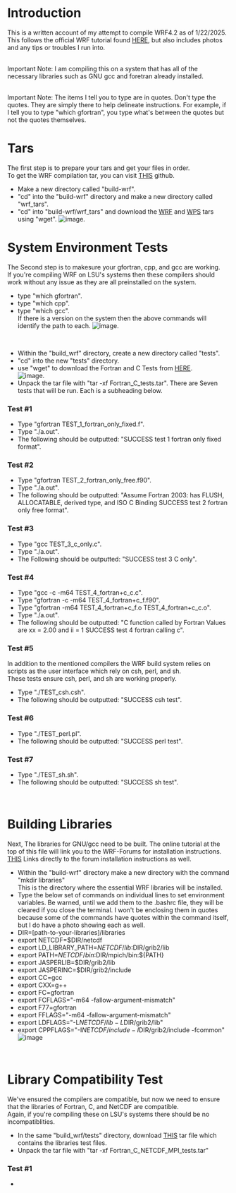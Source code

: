 # Introduction
This is a written account of my attempt to compile WRF4.2 as of 1/22/2025.  
This follows the official WRF tutorial found [HERE](https://www2.mmm.ucar.edu/wrf/OnLineTutorial/compilation_tutorial.php), but also includes photos and any tips or troubles I run into.  
&nbsp;

Important Note: I am compiling this on a system that has all of the necessary libraries such as GNU gcc and foretran already installed.  
&nbsp;

Important Note: The items I tell you to type are in quotes. Don't type the quotes.  They are simply there to help delineate instructions.
For example, if I tell you to type "which gfortran", you type what's between the quotes but not the quotes themselves.  

# Tars
The first step is to prepare your tars and get your files in order.  
To get the WRF compilation tar, you can visit [THIS](https://github.com/wrf-model/WRF/releases) github.  
* Make a new directory called "build-wrf".
* "cd" into the "build-wrf" directory and make a new directory called "wrf_tars".
* "cd" into "build-wrf/wrf_tars" and download the [WRF](https://github.com/wrf-model/WRF/archive/refs/tags/v4.2.2.tar.gz) and [WPS](https://github.com/wrf-model/WPS/archive/refs/tags/v4.2.tar.gz) tars using "wget".
![image](https://github.com/user-attachments/assets/065b83a3-8a58-4bf6-bc40-fa77cef199f8).


# System Environment Tests
The Second step is to makesure your gfortran, cpp, and gcc are working.  
If you're compiling WRF on LSU's systems then these compilers should work without any issue as they are all preinstalled on the system.
* type "which gfortran".  
* type "which cpp".  
* type "which gcc".  
If there is a version on the system then the above commands will identify the path to each.
![image](https://github.com/user-attachments/assets/2e367f42-3a35-4da2-bc11-3726fdcc3f82).  

&nbsp;

* Within the "build_wrf" directory, create a new directory called "tests".
* "cd" into the new "tests" directory.
* use "wget" to download the Fortran and C Tests from [HERE](https://www2.mmm.ucar.edu/wrf/OnLineTutorial/compile_tutorial/tar_files/Fortran_C_tests.tar).  
![image](https://github.com/user-attachments/assets/1941f32d-4dd2-4af8-8f26-b7e9ae678f23).
* Unpack the tar file with "tar -xf Fortran_C_tests.tar".
There are Seven tests that will be run.  Each is a subheading below.  
### Test #1
* Type "gfortran TEST_1_fortran_only_fixed.f".
* Type "./a.out".
* The following should be outputted: "SUCCESS test 1 fortran only fixed format".
### Test #2
* Type "gfortran TEST_2_fortran_only_free.f90".
* Type "./a.out".
* The following should be outputted: "Assume Fortran 2003: has FLUSH, ALLOCATABLE, derived type, and ISO C Binding
SUCCESS test 2 fortran only free format".  
### Test #3
* Type "gcc TEST_3_c_only.c".
* Type "./a.out".
* The Following should be outputted: "SUCCESS test 3 C only".
### Test #4
* Type "gcc -c -m64 TEST_4_fortran+c_c.c".
* Type "gfortran -c -m64 TEST_4_fortran+c_f.f90".
* Type "gfortran -m64 TEST_4_fortran+c_f.o TEST_4_fortran+c_c.o".
* Type "./a.out".
* The following should be outputted: "C function called by Fortran
Values are xx = 2.00 and ii = 1
SUCCESS test 4 fortran calling c".
### Test #5
In addition to the mentioned compilers the WRF build system relies on scripts as the user interface which rely on csh, perl, and sh.  
These tests ensure csh, perl, and sh are working properly.  
* Type "./TEST_csh.csh".
* The following should be outputted: "SUCCESS csh test".
### Test #6
* Type "./TEST_perl.pl".
* The following should be outputted: "SUCCESS perl test".
### Test #7
* Type "./TEST_sh.sh".
* The following should be outputted: "SUCCESS sh test".

&nbsp;

# Building Libraries  
Next, The libraries for GNU/gcc need to be built.  The online tutorial at the top of this file will link you to the WRF-Forums for installation instructions.  
[THIS](https://forum.mmm.ucar.edu/threads/full-wrf-and-wps-installation-example-gnu.12385/) Links directly to the forum installation instructions as well.  
* Within the "build-wrf" directory make a new directory with the command "mkdir libraries"  
This is the directory where the essential WRF libraries will be installed.
* Type the below set of commands on individual lines to set environment variables.  Be warned, until we add them to the .bashrc file, they will be cleared if you close the terminal.  I won't be enclosing them in quotes because some of the commands have quotes within the command itself, but I do have a photo showing each as well.
* DIR=[path-to-your-libraries]/libraries
* export NETCDF=$DIR/netcdf
* export LD_LIBRARY_PATH=$NETCDF/lib:$DIR/grib2/lib
* export PATH=$NETCDF/bin:$DIR/mpich/bin:${PATH}
* export JASPERLIB=$DIR/grib2/lib
* export JASPERINC=$DIR/grib2/include
* export CC=gcc
* export CXX=g++
* export FC=gfortran
* export FCFLAGS="-m64 -fallow-argument-mismatch"
* export F77=gfortran
* export FFLAGS="-m64 -fallow-argument-mismatch"
* export LDFLAGS="-L$NETCDF/lib -L$DIR/grib2/lib"
* export CPPFLAGS="-I$NETCDF/include -I$DIR/grib2/include -fcommon"
![image](https://github.com/user-attachments/assets/accb164c-a19f-41d1-bb86-94aeb64244a4)


&nbsp;

# Library Compatibility Test
We've ensured the compilers are compatible, but now we need to ensure that the libraries of Fortran, C, and NetCDF are compatible.  
Again, if you're compiling these on LSU's systems there should be no incompatiblities.  
* In the same "build_wrf/tests" directory, download [THIS](https://www2.mmm.ucar.edu/wrf/OnLineTutorial/compile_tutorial/tar_files/Fortran_C_NETCDF_MPI_tests.tar) tar file which contains the libraries test files.
* Unpack the tar file with "tar -xf Fortran_C_NETCDF_MPI_tests.tar"
### Test #1
* 








